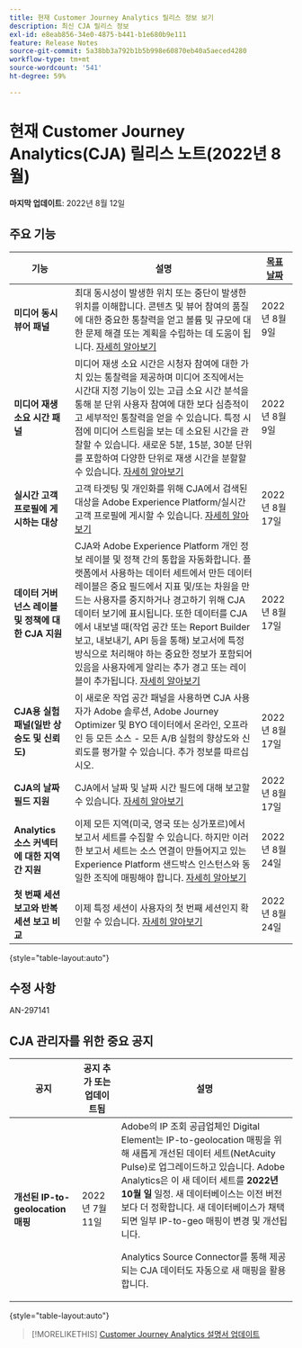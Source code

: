 ```yaml
---
title: 현재 Customer Journey Analytics 릴리스 정보 보기
description: 최신 CJA 릴리스 정보
exl-id: e8eab856-34e0-4875-b441-b1e680b9e111
feature: Release Notes
source-git-commit: 5a38bb3a792b1b5b998e60870eb40a5aeced4280
workflow-type: tm+mt
source-wordcount: '541'
ht-degree: 59%

---
```


# 현재 Customer Journey Analytics(CJA) 릴리스 노트(2022년 8월)

**마지막 업데이트**: 2022년 8월 12일

## 주요 기능

| 기능 | 설명 | [목표 날짜](/help/release-notes/releases.md) |
| ----------- | ---------- | ----- |
| **미디어 동시 뷰어 패널** | 최대 동시성이 발생한 위치 또는 중단이 발생한 위치를 이해합니다. 콘텐츠 및 뷰어 참여의 품질에 대한 중요한 통찰력을 얻고 볼륨 및 규모에 대한 문제 해결 또는 계획을 수립하는 데 도움이 됩니다. [자세히 알아보기](https://experienceleague.adobe.com/docs/analytics-platform/using/cja-workspace/panels/media-concurrent-viewers.html) | 2022년 8월 9일 |
| **미디어 재생 소요 시간 패널** | 미디어 재생 소요 시간은 시청자 참여에 대한 가치 있는 통찰력을 제공하며 미디어 조직에서는 시간대 지정 기능이 있는 고급 소요 시간 분석을 통해 분 단위 사용자 참여에 대한 보다 심층적이고 세부적인 통찰력을 얻을 수 있습니다. 특정 시점에 미디어 스트림을 보는 데 소요된 시간을 관찰할 수 있습니다. 새로운 5분, 15분, 30분 단위를 포함하여 다양한 단위로 재생 시간을 분할할 수 있습니다.  [자세히 알아보기](https://experienceleague.adobe.com/docs/analytics-platform/using/cja-workspace/panels/media-playback-timespent/media-playback-time-spent.html) | 2022년 8월 9일 |
| **실시간 고객 프로필에 게시하는 대상** | 고객 타겟팅 및 개인화를 위해 CJA에서 검색된 대상을 Adobe Experience Platform/실시간 고객 프로필에 게시할 수 있습니다. [자세히 알아보기](https://experienceleague.adobe.com/docs/analytics-platform/using/cja-components/audiences/audiences-overview.html?lang=ko-KR) | 2022년 8월 17일 |
| **데이터 거버넌스 레이블 및 정책에 대한 CJA 지원** | CJA와 Adobe Experience Platform 개인 정보 레이블 및 정책 간의 통합을 자동화합니다. 플랫폼에서 사용하는 데이터 세트에서 만든 데이터 레이블은 중요 필드에서 지표 및/또는 차원을 만드는 사용자를 중지하거나 경고하기 위해 CJA 데이터 보기에 표시됩니다. 또한 데이터를 CJA에서 내보낼 때(작업 공간 또는 Report Builder 보고, 내보내기, API 등을 통해) 보고서에 특정 방식으로 처리해야 하는 중요한 정보가 포함되어 있음을 사용자에게 알리는 추가 경고 또는 레이블이 추가됩니다. [자세히 알아보기](/help/data-views/data-governance.md) | 2022년 8월 17일 |
| **CJA용 실험 패널(일반 상승도 및 신뢰도)** | 이 새로운 작업 공간 패널을 사용하면 CJA 사용자가 Adobe 솔루션, Adobe Journey Optimizer 및 BYO 데이터에서 온라인, 오프라인 등 모든 소스 - 모든 A/B 실험의 향상도와 신뢰도를 평가할 수 있습니다. 추가 정보를 따르십시오. | 2022년 8월 17일 |
| **CJA의 날짜 필드 지원** | CJA에서 날짜 및 날짜 시간 필드에 대해 보고할 수 있습니다. [자세히 알아보기](/help/data-views/data-views-usecases.md#date) | 2022년 8월 17일 |
| **Analytics 소스 커넥터에 대한 지역 간 지원** | 이제 모든 지역(미국, 영국 또는 싱가포르)에서 보고서 세트를 수집할 수 있습니다. 하지만 이러한 보고서 세트는 소스 연결이 만들어지고 있는 Experience Platform 샌드박스 인스턴스와 동일한 조직에 매핑해야 합니다. [자세히 알아보기](https://experienceleague.adobe.com/docs/experience-platform/sources/ui-tutorials/create/adobe-applications/analytics.html?lang=ko-kr) | 2022년 8월 24일 |
| **첫 번째 세션 보고와 반복 세션 보고 비교** | 이제 특정 세션이 사용자의 첫 번째 세션인지 확인할 수 있습니다. [자세히 알아보기](https://experienceleague.adobe.com/docs/analytics-platform/using/cja-dataviews/data-views-usecases.html?lang=ko-kr#new-repeat) | 2022년 8월 24일 |

{style=&quot;table-layout:auto&quot;}

## 수정 사항

AN-297141

## CJA 관리자를 위한 중요 공지

| 공지 | 공지 추가 또는 업데이트됨 | 설명 |
| --- | --- | --- |
| **개선된 IP-to-geolocation 매핑** | 2022년 7월 11일 | Adobe의 IP 조회 공급업체인 Digital Element는 IP-to-geolocation 매핑을 위해 새롭게 개선된 데이터 세트(NetAcuity Pulse)로 업그레이드하고 있습니다. Adobe Analytics은 이 새 데이터 세트를 **2022년 10월 일** 일정. 새 데이터베이스는 이전 버전보다 더 정확합니다. 새 데이터베이스가 채택되면 일부 IP-to-geo 매핑이 변경 및 개선됩니다.<p> Analytics Source Connector를 통해 제공되는 CJA 데이터도 자동으로 새 매핑을 활용합니다. |

{style=&quot;table-layout:auto&quot;}

>[!MORELIKETHIS]
>[Customer Journey Analytics 설명서 업데이트](/help/release-notes/doc-changes.md)
